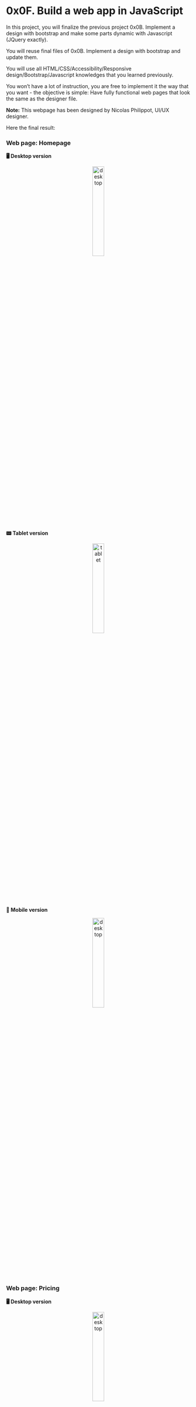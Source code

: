 # 0x0F. Build a web app in JavaScript

In this project, you will finalize the previous project 0x0B. Implement a design with bootstrap and make some parts dynamic with Javascript (JQuery exactly).

You will reuse final files of 0x0B. Implement a design with bootstrap and update them.

You will use all HTML/CSS/Accessibility/Responsive design/Bootstrap/Javascript knowledges that you learned previously.

You won’t have a lot of instruction, you are free to implement it the way that you want - the objective is simple: Have fully functional web pages that look the same as the designer file.

**Note:** This webpage has been designed by Nicolas Philippot, UI/UX designer.

Here the final result:

### Web page: Homepage

**:desktop_computer: Desktop version**

<p align="center">
    <img src="img/Desktop/01_SMILESCHOOL_LANDING_desktop@2x.png" alt="desktop" width="25%" />
</p>

**:pager: Tablet version**

<p align="center">
    <img src="img/Tablet/01_SMILESCHOOL_LANDING_tablet@2x.png" alt="tablet" width="25%" />
</p>

**:iphone: Mobile version**

<p align="center">
    <img src="img/Mobile/01_SMILESCHOOL_LANDING_mobile@2x.png" alt="desktop" width="25%" />
</p>

### Web page: Pricing

**:desktop_computer: Desktop version**

<p align="center">
    <img src="img/Desktop/02_SMILESCHOOL_PRICING_desktop@2x.png" alt="desktop" width="25%" />
</p>

**:pager: Tablet version**

<p align="center">
    <img src="img/Tablet/02_SMILESCHOOL_PRICING_tablet@2x.png" alt="tablet" width="25%" />
</p>

**:iphone: Mobile version**

<p align="center">
    <img src="img/Mobile/02_SMILESCHOOL_PRICING_mobile@2x.png" alt="desktop" width="25%" />
</p>

### Web page: Courses

**:desktop_computer: Desktop version**

<p align="center">
    <img src="img/Desktop/03_SMILESCHOOL_COURSES_desktop@2x.png" alt="desktop" width="25%" />
</p>

**:pager: Tablet version**

<p align="center">
    <img src="img/Tablet/03_SMILESCHOOL_COURSES_tablet@2x.png" alt="tablet" width="25%" />
</p>

**:iphone: Mobile version**

<p align="center">
    <img src="img/Mobile/03_SMILESCHOOL_COURSES_mobile@2x.png" alt="desktop" width="25%" />
</p>

<br />




